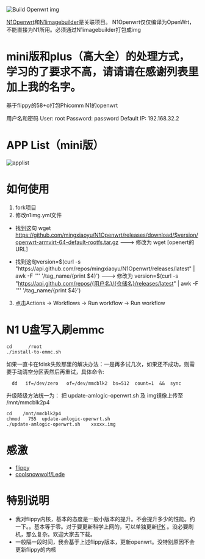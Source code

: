 ![Build Openwrt img](https://github.com/mingxiaoyu/N1imagebuilder/workflows/Build%20Openwrt%20img/badge.svg)


[N1Openwrt](https://github.com/mingxiaoyu/N1Openwrt)和[N1imagebuilder](https://github.com/mingxiaoyu/N1imagebuilder)是关联项目。
N1Openwrt仅仅编译为OpenWrt，不能直接为N1所用。必须通过N1imagebuilder打包成img

# mini版和plus（高大全）的处理方式，学习的了要求不高，请请请在感谢列表里加上我的名字。

基于flippy的58+o打包Phicomm N1的openwrt

用户名和密码
User: root
Password: password
Default IP: 192.168.32.2

# APP List（mini版）
 ![applist](https://github.com/mingxiaoyu/N1Openwrt/blob/master/imgs/mini.jpg?raw=true)
 
# 如何使用

1. fork项目
2. 修改n1img.yml文件 
  * 找到这句 wget  https://github.com/mingxiaoyu/N1Openwrt/releases/download/$version/openwrt-armvirt-64-default-rootfs.tar.gz
    ---> 修改为 wget [openert的URL]

  * 找到这句version=$(curl -s "https://api.github.com/repos/mingxiaoyu/N1Openwrt/releases/latest" | awk -F '"' '/tag_name/{print $4}')
    ---> 修改为 version=$(curl -s "https://api.github.com/repos/{用户名}/{仓储名}/releases/latest" | awk -F '"' '/tag_name/{print $4}')

3. 点击Actions -> Workflows -> Run workflow -> Run workflow

# N1 U盘写入刷emmc
```
cd      /root
./install-to-emmc.sh
```
如果一直卡在fdisk失败那里的解决办法：一是再多试几次，如果还不成功，则需要手动清空分区表然后再重试，具体命令:
```
  dd   if=/dev/zero   of=/dev/mmcblk2  bs=512  count=1  &&  sync
```

升级降级方法统一为：
把 update-amlogic-openwrt.sh 及 img镜像上传至  /mnt/mmcblk2p4
```
cd    /mnt/mmcblk2p4
chmod   755  update-amlogic-openwrt.sh
./update-amlogic-openwrt.sh    xxxxx.img
```

# 感激
 * [flippy](https://www.right.com.cn/forum/space-uid-285101.html)
 * [coolsnowwolf/Lede](https://github.com/coolsnowwolf/lede)

# 特别说明
  * 我对flippy内核，基本的态度是一般小版本的提升。不会提升多少的性能。约一下。。基本等于零。对于要更新科学上网的，可以单独更新[IPK](https://github.com/mingxiaoyu/lede-ssr-plus) 。没必要刷机，那么复杂。欢迎大家去下载。
  * 一般隔一段时间，我会基于上述flippy版本，更新openwrt。没特别原因不会更新flippy的内核

